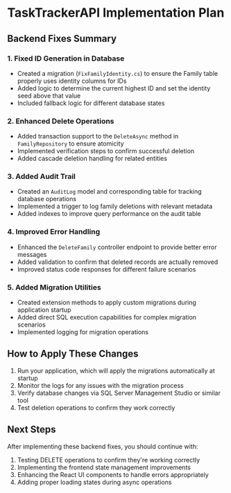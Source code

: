 # TaskTrackerAPI Implementation Plan

## Backend Fixes Summary

### 1. Fixed ID Generation in Database
- Created a migration (`FixFamilyIdentity.cs`) to ensure the Family table properly uses identity columns for IDs
- Added logic to determine the current highest ID and set the identity seed above that value
- Included fallback logic for different database states

### 2. Enhanced Delete Operations
- Added transaction support to the `DeleteAsync` method in `FamilyRepository` to ensure atomicity
- Implemented verification steps to confirm successful deletion
- Added cascade deletion handling for related entities

### 3. Added Audit Trail
- Created an `AuditLog` model and corresponding table for tracking database operations
- Implemented a trigger to log family deletions with relevant metadata
- Added indexes to improve query performance on the audit table

### 4. Improved Error Handling
- Enhanced the `DeleteFamily` controller endpoint to provide better error messages
- Added validation to confirm that deleted records are actually removed
- Improved status code responses for different failure scenarios

### 5. Added Migration Utilities
- Created extension methods to apply custom migrations during application startup
- Added direct SQL execution capabilities for complex migration scenarios
- Implemented logging for migration operations

## How to Apply These Changes

1. Run your application, which will apply the migrations automatically at startup
2. Monitor the logs for any issues with the migration process
3. Verify database changes via SQL Server Management Studio or similar tool
4. Test deletion operations to confirm they work correctly

## Next Steps

After implementing these backend fixes, you should continue with:

1. Testing DELETE operations to confirm they're working correctly
2. Implementing the frontend state management improvements
3. Enhancing the React UI components to handle errors appropriately
4. Adding proper loading states during async operations 